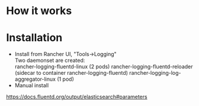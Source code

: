 # How it works

# Installation
- Install from Rancher UI, "Tools->Logging"  
  Two daemonset are created:  
  rancher-logging-fluentd-linux (2 pods) 
  rancher-logging-fluentd-reloader (sidecar to container rancher-logging-fluentd)
  rancher-logging-log-aggregator-linux (1 pod)
- Manual install

https://docs.fluentd.org/output/elasticsearch#parameters